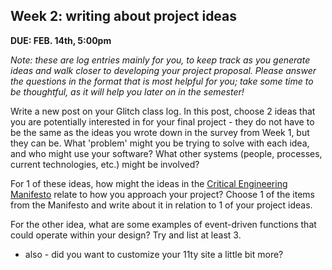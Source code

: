 ## Week 2: writing about project ideas

**DUE: FEB. 14th, 5:00pm**

_Note: these are log entries mainly for you, to keep track as you generate ideas and walk closer to developing your project proposal. Please answer the questions in the format that is most helpful for you; take some time to be thoughtful, as it will help you later on in the semester!_

Write a new post on your Glitch class log. In this post, choose 2 ideas that you are potentially interested in for your final project - they do not have to be the same as the ideas you wrote down in the survey from Week 1, but they can be. What 'problem' might you be trying to solve with each idea, and who might use your software? What other systems (people, processes, current technologies, etc.) might be involved?

For 1 of these ideas, how might the ideas in the [Critical Engineering Manifesto](https://criticalengineering.org/) relate to how you approach your project? Choose 1 of the items from the Manifesto and write about it in relation to 1 of your project ideas. 

For the other idea, what are some examples of event-driven functions that could operate within your design? Try and list at least 3.

* also - did you want to customize your 11ty site a little bit more?

